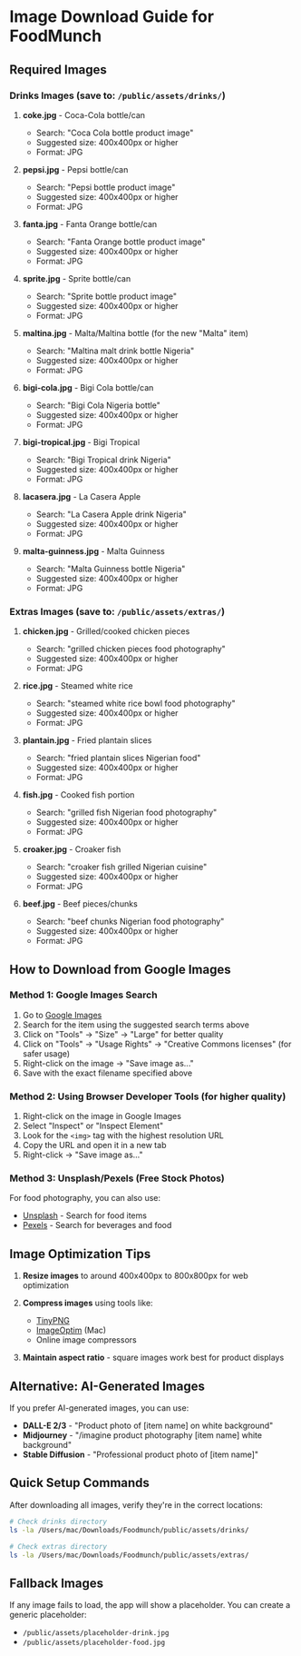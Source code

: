 # Image Download Guide for FoodMunch

## Required Images

### Drinks Images (save to: `/public/assets/drinks/`)

1. **coke.jpg** - Coca-Cola bottle/can
   - Search: "Coca Cola bottle product image"
   - Suggested size: 400x400px or higher
   - Format: JPG

2. **pepsi.jpg** - Pepsi bottle/can
   - Search: "Pepsi bottle product image"
   - Suggested size: 400x400px or higher
   - Format: JPG

3. **fanta.jpg** - Fanta Orange bottle/can
   - Search: "Fanta Orange bottle product image"
   - Suggested size: 400x400px or higher
   - Format: JPG

4. **sprite.jpg** - Sprite bottle/can
   - Search: "Sprite bottle product image"
   - Suggested size: 400x400px or higher
   - Format: JPG

5. **maltina.jpg** - Malta/Maltina bottle (for the new "Malta" item)
   - Search: "Maltina malt drink bottle Nigeria"
   - Suggested size: 400x400px or higher
   - Format: JPG

6. **bigi-cola.jpg** - Bigi Cola bottle/can
   - Search: "Bigi Cola Nigeria bottle"
   - Suggested size: 400x400px or higher
   - Format: JPG

7. **bigi-tropical.jpg** - Bigi Tropical
   - Search: "Bigi Tropical drink Nigeria"
   - Suggested size: 400x400px or higher
   - Format: JPG

8. **lacasera.jpg** - La Casera Apple
   - Search: "La Casera Apple drink Nigeria"
   - Suggested size: 400x400px or higher
   - Format: JPG

9. **malta-guinness.jpg** - Malta Guinness
   - Search: "Malta Guinness bottle Nigeria"
   - Suggested size: 400x400px or higher
   - Format: JPG

### Extras Images (save to: `/public/assets/extras/`)

1. **chicken.jpg** - Grilled/cooked chicken pieces
   - Search: "grilled chicken pieces food photography"
   - Suggested size: 400x400px or higher
   - Format: JPG

2. **rice.jpg** - Steamed white rice
   - Search: "steamed white rice bowl food photography"
   - Suggested size: 400x400px or higher
   - Format: JPG

3. **plantain.jpg** - Fried plantain slices
   - Search: "fried plantain slices Nigerian food"
   - Suggested size: 400x400px or higher
   - Format: JPG

4. **fish.jpg** - Cooked fish portion
   - Search: "grilled fish Nigerian food photography"
   - Suggested size: 400x400px or higher
   - Format: JPG

5. **croaker.jpg** - Croaker fish
   - Search: "croaker fish grilled Nigerian cuisine"
   - Suggested size: 400x400px or higher
   - Format: JPG

6. **beef.jpg** - Beef pieces/chunks
   - Search: "beef chunks Nigerian food photography"
   - Suggested size: 400x400px or higher
   - Format: JPG

## How to Download from Google Images

### Method 1: Google Images Search
1. Go to [Google Images](https://images.google.com)
2. Search for the item using the suggested search terms above
3. Click on "Tools" → "Size" → "Large" for better quality
4. Click on "Tools" → "Usage Rights" → "Creative Commons licenses" (for safer usage)
5. Right-click on the image → "Save image as..."
6. Save with the exact filename specified above

### Method 2: Using Browser Developer Tools (for higher quality)
1. Right-click on the image in Google Images
2. Select "Inspect" or "Inspect Element"
3. Look for the `<img>` tag with the highest resolution URL
4. Copy the URL and open it in a new tab
5. Right-click → "Save image as..."

### Method 3: Unsplash/Pexels (Free Stock Photos)
For food photography, you can also use:
- [Unsplash](https://unsplash.com) - Search for food items
- [Pexels](https://pexels.com) - Search for beverages and food

## Image Optimization Tips

1. **Resize images** to around 400x400px to 800x800px for web optimization
2. **Compress images** using tools like:
   - [TinyPNG](https://tinypng.com)
   - [ImageOptim](https://imageoptim.com) (Mac)
   - Online image compressors

3. **Maintain aspect ratio** - square images work best for product displays

## Alternative: AI-Generated Images

If you prefer AI-generated images, you can use:
- **DALL-E 2/3** - "Product photo of [item name] on white background"
- **Midjourney** - "/imagine product photography [item name] white background"
- **Stable Diffusion** - "Professional product photo of [item name]"

## Quick Setup Commands

After downloading all images, verify they're in the correct locations:

```bash
# Check drinks directory
ls -la /Users/mac/Downloads/Foodmunch/public/assets/drinks/

# Check extras directory  
ls -la /Users/mac/Downloads/Foodmunch/public/assets/extras/
```

## Fallback Images

If any image fails to load, the app will show a placeholder. You can create a generic placeholder:
- `/public/assets/placeholder-drink.jpg`
- `/public/assets/placeholder-food.jpg`
